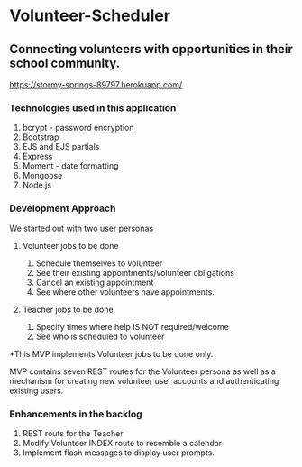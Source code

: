 # Volunteer-Scheduler

## Connecting volunteers with opportunities in their school community.
https://stormy-springs-89797.herokuapp.com/

### Technologies used in this application
1.  bcrypt - password encryption
2.  Bootstrap
3.  EJS and EJS partials
4.  Express
5.  Moment - date formatting
6.  Mongoose
7.  Node.js

### Development Approach
We started out with two user personas
1.  Volunteer jobs to be done
    1.  Schedule themselves to volunteer
    2.  See their existing appointments/volunteer obligations
    3.  Cancel an existing appointment
    4.  See where other volunteers have appointments.

2.  Teacher jobs to be done.
    1. Specify times where help IS NOT required/welcome
    2. See who is scheduled to volunteer

*This MVP implements Volunteer jobs to be done only.

MVP contains seven REST routes for the Volunteer persona as well as a mechanism for creating new volunteer user accounts and authenticating existing users.

### Enhancements in the backlog
1.  REST routs for the Teacher
2.  Modify Volunteer INDEX route to resemble a calendar
3.  Implement flash messages to display user prompts.




